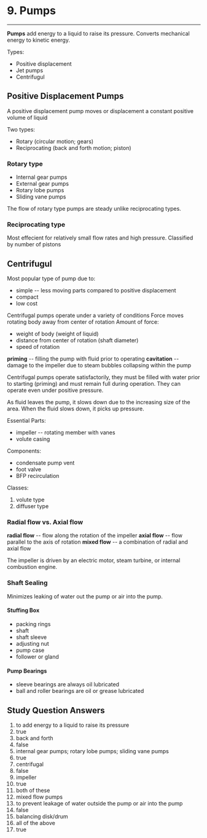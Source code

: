 # 9. Pumps
---

__Pumps__ add energy to a liquid to raise its pressure. Converts mechanical energy to kinetic energy.

Types:
-	Positive displacement
-	Jet pumps
-	Centrifugul

## Positive Displacement Pumps
A positive displacement pump moves or displacement a constant positive volume of liquid

Two types:
-	Rotary (circular motion; gears)
-	Reciprocating (back and forth motion; piston)

### Rotary type
-	Internal gear pumps
-	External gear pumps
-	Rotary lobe pumps
-	Sliding vane pumps

The flow of rotary type pumps are steady unlike reciprocating types.

### Reciprocating type

Most effecient for relatively small flow rates and high pressure.
Classified by number of pistons

## Centrifugul
Most popular type of pump due to:
-	simple -- less moving parts compared to positive displacement
-	compact
-	low cost

Centrifugal pumps operate under a variety of conditions
Force moves rotating body away from center of rotation
Amount of force:
-	weight of body (weight of liquid)
-	distance from center of rotation (shaft diameter)
-	speed of rotation

__priming__ -- filling the pump with fluid prior to operating
__cavitation__ -- damage to the impeller due to steam bubbles collapsing within the pump

Centrifugal pumps operate satisfactorily, they must be filled with water prior to starting (priming) and must remain full during operation. They can operate even under positive pressure.

As fluid leaves the pump, it slows down due to the increasing size of the area. When the fluid slows down, it picks up pressure.

Essential Parts:
-	impeller -- rotating member with vanes
-	volute casing

Components:
-	condensate pump vent
-	foot valve
-	BFP recirculation

Classes:
1.	volute type
2.	diffuser type

### Radial flow vs. Axial flow
__radial flow__ -- flow along the rotation of the impeller
__axial flow__ -- flow parallel to the axis of rotation
__mixed flow__ -- a combination of radial and axial flow

The impeller is driven by an electric motor, steam turbine, or internal combustion engine.

### Shaft Sealing
Minimizes leaking of water out the pump or air into the pump.

#### Stuffing Box
- packing rings
- shaft
- shaft sleeve
- adjusting nut
- pump case
- follower or gland

#### Pump Bearings
- sleeve bearings are always oil lubricated
- ball and roller bearings are oil or grease lubricated

## Study Question Answers

1.	to add energy to a liquid to raise its pressure
2.	true
3.	back and forth
4.	false
5.	internal gear pumps; rotary lobe pumps; sliding vane pumps
6.	true
7.	centrifugal
8.	false
9.	impeller
10.	true
11.	both of these
12.	mixed flow pumps
13.	to prevent leakage of water outside the pump or air into the pump
14.	false
15.	balancing disk/drum
16.	all of the above
17.	true